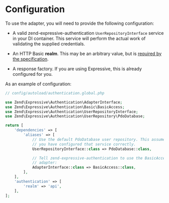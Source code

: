 # Configuration

To use the adapter, you will need to provide the following configuration:

- A valid zend-expressive-authentication `UserRepositoryInterface` service in
  your DI container. This service will perform the actual work of validating the
  supplied credentials.

- An HTTP Basic **realm**. This may be an arbitrary value, but is [required by
  the specification](https://tools.ietf.org/html/rfc7617#section-2).

- A response factory. If you are using Expressive, this is already configured
  for you.

As an example of configuration:

```php
// config/autoload/authentication.global.php

use Zend\Expressive\Authentication\AdapterInterface;
use Zend\Expressive\Authentication\Basic\BasicAccess;
use Zend\Expressive\Authentication\UserRepositoryInterface;
use Zend\Expressive\Authentication\UserRepository\PdoDatabase;

return [
    'dependencies' => [
        'aliases' => [
            // Use the default PdoDatabase user repository. This assumes
            // you have configured that service correctly.
            UserRepositoryInterface::class => PdoDatabase::class,

            // Tell zend-expressive-authentication to use the BasicAccess
            // adapter:
            AdapterInterface::class => BasicAccess::class,
        ],
    ],
    'authentication' => [
        'realm' => 'api',
    ],
];
```
